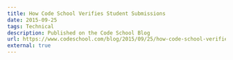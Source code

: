 ```yaml
---
title: How Code School Verifies Student Submissions
date: 2015-09-25
tags: Technical
description: Published on the Code School Blog
url: https://www.codeschool.com/blog/2015/09/25/how-code-school-verifies-student-submissions/
external: true
---
```

